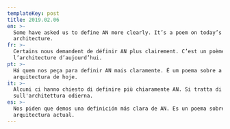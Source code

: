 ```yaml
---
templateKey: post
title: 2019.02.06
en: >-
  Some have asked us to define AN more clearly. It’s a poem on today’s
  architecture.
fr: >-
  Certains nous demandent de définir AN plus clairement. C’est un poème sur
  l’architecture d’aujourd’hui.   
pt: >-
  Há quem nos peça para definir AN mais claramente. É um poema sobre a
  arquitectura de hoje. 
it: >-
  Alcuni ci hanno chiesto di definire più chiaramente AN. Si tratta di un poema
  sull'architettura odierna.
es: >-
  Nos piden que demos una definición más clara de AN. Es un poema sobre la
  arquitectura actual.
---
```


